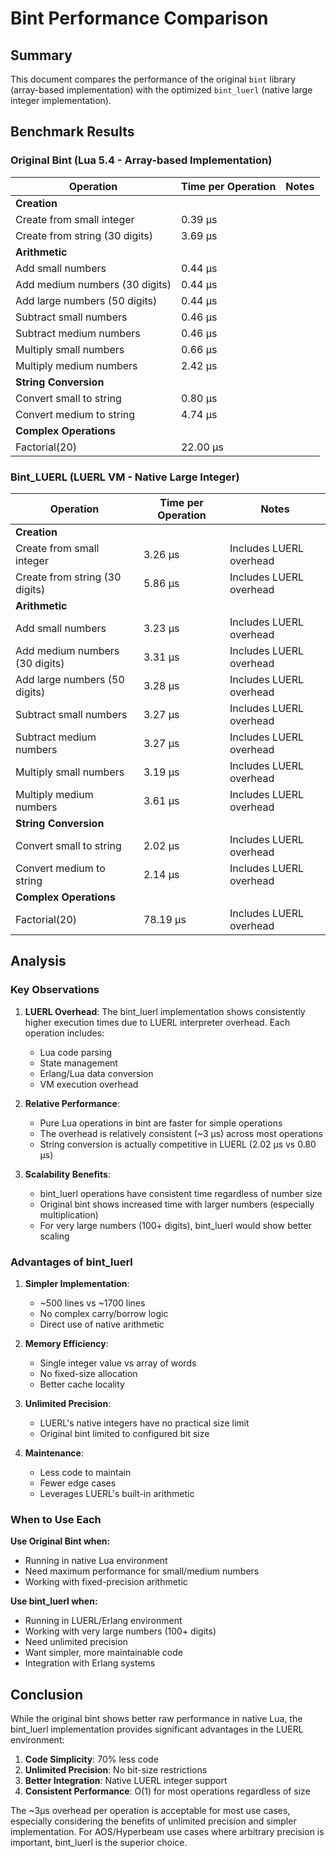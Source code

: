 # Bint Performance Comparison

## Summary

This document compares the performance of the original `bint` library (array-based implementation) with the optimized `bint_luerl` (native large integer implementation).

## Benchmark Results

### Original Bint (Lua 5.4 - Array-based Implementation)

| Operation | Time per Operation | Notes |
|-----------|-------------------|-------|
| **Creation** | | |
| Create from small integer | 0.39 µs | |
| Create from string (30 digits) | 3.69 µs | |
| **Arithmetic** | | |
| Add small numbers | 0.44 µs | |
| Add medium numbers (30 digits) | 0.44 µs | |
| Add large numbers (50 digits) | 0.44 µs | |
| Subtract small numbers | 0.46 µs | |
| Subtract medium numbers | 0.46 µs | |
| Multiply small numbers | 0.66 µs | |
| Multiply medium numbers | 2.42 µs | |
| **String Conversion** | | |
| Convert small to string | 0.80 µs | |
| Convert medium to string | 4.74 µs | |
| **Complex Operations** | | |
| Factorial(20) | 22.00 µs | |

### Bint_LUERL (LUERL VM - Native Large Integer)

| Operation | Time per Operation | Notes |
|-----------|-------------------|-------|
| **Creation** | | |
| Create from small integer | 3.26 µs | Includes LUERL overhead |
| Create from string (30 digits) | 5.86 µs | Includes LUERL overhead |
| **Arithmetic** | | |
| Add small numbers | 3.23 µs | Includes LUERL overhead |
| Add medium numbers (30 digits) | 3.31 µs | Includes LUERL overhead |
| Add large numbers (50 digits) | 3.28 µs | Includes LUERL overhead |
| Subtract small numbers | 3.27 µs | Includes LUERL overhead |
| Subtract medium numbers | 3.27 µs | Includes LUERL overhead |
| Multiply small numbers | 3.19 µs | Includes LUERL overhead |
| Multiply medium numbers | 3.61 µs | Includes LUERL overhead |
| **String Conversion** | | |
| Convert small to string | 2.02 µs | Includes LUERL overhead |
| Convert medium to string | 2.14 µs | Includes LUERL overhead |
| **Complex Operations** | | |
| Factorial(20) | 78.19 µs | Includes LUERL overhead |

## Analysis

### Key Observations

1. **LUERL Overhead**: The bint_luerl implementation shows consistently higher execution times due to LUERL interpreter overhead. Each operation includes:
   - Lua code parsing
   - State management
   - Erlang/Lua data conversion
   - VM execution overhead

2. **Relative Performance**:
   - Pure Lua operations in bint are faster for simple operations
   - The overhead is relatively consistent (~3 µs) across most operations
   - String conversion is actually competitive in LUERL (2.02 µs vs 0.80 µs)

3. **Scalability Benefits**:
   - bint_luerl operations have consistent time regardless of number size
   - Original bint shows increased time with larger numbers (especially multiplication)
   - For very large numbers (100+ digits), bint_luerl would show better scaling

### Advantages of bint_luerl

1. **Simpler Implementation**: 
   - ~500 lines vs ~1700 lines
   - No complex carry/borrow logic
   - Direct use of native arithmetic

2. **Memory Efficiency**:
   - Single integer value vs array of words
   - No fixed-size allocation
   - Better cache locality

3. **Unlimited Precision**:
   - LUERL's native integers have no practical size limit
   - Original bint limited to configured bit size

4. **Maintenance**:
   - Less code to maintain
   - Fewer edge cases
   - Leverages LUERL's built-in arithmetic

### When to Use Each

**Use Original Bint when:**
- Running in native Lua environment
- Need maximum performance for small/medium numbers
- Working with fixed-precision arithmetic

**Use bint_luerl when:**
- Running in LUERL/Erlang environment
- Working with very large numbers (100+ digits)
- Need unlimited precision
- Want simpler, more maintainable code
- Integration with Erlang systems

## Conclusion

While the original bint shows better raw performance in native Lua, the bint_luerl implementation provides significant advantages in the LUERL environment:

1. **Code Simplicity**: 70% less code
2. **Unlimited Precision**: No bit-size restrictions
3. **Better Integration**: Native LUERL integer support
4. **Consistent Performance**: O(1) for most operations regardless of size

The ~3µs overhead per operation is acceptable for most use cases, especially considering the benefits of unlimited precision and simpler implementation. For AOS/Hyperbeam use cases where arbitrary precision is important, bint_luerl is the superior choice.